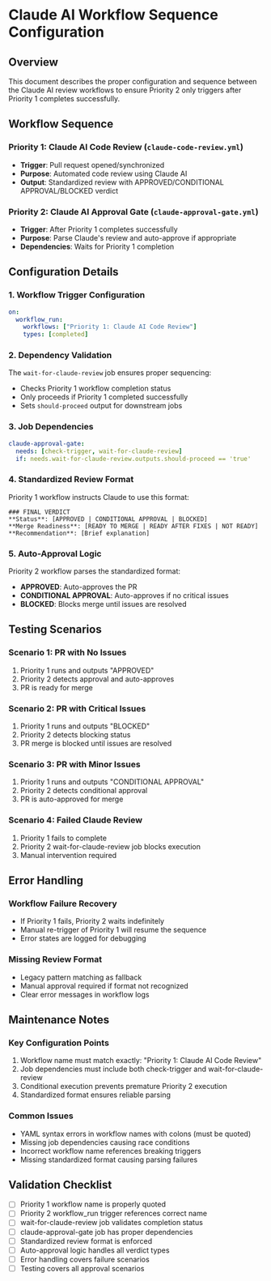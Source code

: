 # Claude AI Workflow Sequence Configuration

## Overview
This document describes the proper configuration and sequence between the Claude AI review workflows to ensure Priority 2 only triggers after Priority 1 completes successfully.

## Workflow Sequence

### Priority 1: Claude AI Code Review (`claude-code-review.yml`)
- **Trigger**: Pull request opened/synchronized
- **Purpose**: Automated code review using Claude AI
- **Output**: Standardized review with APPROVED/CONDITIONAL APPROVAL/BLOCKED verdict

### Priority 2: Claude AI Approval Gate (`claude-approval-gate.yml`)
- **Trigger**: After Priority 1 completes successfully
- **Purpose**: Parse Claude's review and auto-approve if appropriate
- **Dependencies**: Waits for Priority 1 completion

## Configuration Details

### 1. Workflow Trigger Configuration
```yaml
on:
  workflow_run:
    workflows: ["Priority 1: Claude AI Code Review"]
    types: [completed]
```

### 2. Dependency Validation
The `wait-for-claude-review` job ensures proper sequencing:
- Checks Priority 1 workflow completion status
- Only proceeds if Priority 1 completed successfully
- Sets `should-proceed` output for downstream jobs

### 3. Job Dependencies
```yaml
claude-approval-gate:
  needs: [check-trigger, wait-for-claude-review]
  if: needs.wait-for-claude-review.outputs.should-proceed == 'true'
```

### 4. Standardized Review Format
Priority 1 workflow instructs Claude to use this format:
```
### FINAL VERDICT
**Status**: [APPROVED | CONDITIONAL APPROVAL | BLOCKED]
**Merge Readiness**: [READY TO MERGE | READY AFTER FIXES | NOT READY]
**Recommendation**: [Brief explanation]
```

### 5. Auto-Approval Logic
Priority 2 workflow parses the standardized format:
- **APPROVED**: Auto-approves the PR
- **CONDITIONAL APPROVAL**: Auto-approves if no critical issues
- **BLOCKED**: Blocks merge until issues are resolved

## Testing Scenarios

### Scenario 1: PR with No Issues
1. Priority 1 runs and outputs "APPROVED"
2. Priority 2 detects approval and auto-approves
3. PR is ready for merge

### Scenario 2: PR with Critical Issues
1. Priority 1 runs and outputs "BLOCKED"
2. Priority 2 detects blocking status
3. PR merge is blocked until issues are resolved

### Scenario 3: PR with Minor Issues
1. Priority 1 runs and outputs "CONDITIONAL APPROVAL"
2. Priority 2 detects conditional approval
3. PR is auto-approved for merge

### Scenario 4: Failed Claude Review
1. Priority 1 fails to complete
2. Priority 2 wait-for-claude-review job blocks execution
3. Manual intervention required

## Error Handling

### Workflow Failure Recovery
- If Priority 1 fails, Priority 2 waits indefinitely
- Manual re-trigger of Priority 1 will resume the sequence
- Error states are logged for debugging

### Missing Review Format
- Legacy pattern matching as fallback
- Manual approval required if format not recognized
- Clear error messages in workflow logs

## Maintenance Notes

### Key Configuration Points
1. Workflow name must match exactly: "Priority 1: Claude AI Code Review"
2. Job dependencies must include both check-trigger and wait-for-claude-review
3. Conditional execution prevents premature Priority 2 execution
4. Standardized format ensures reliable parsing

### Common Issues
- YAML syntax errors in workflow names with colons (must be quoted)
- Missing job dependencies causing race conditions
- Incorrect workflow name references breaking triggers
- Missing standardized format causing parsing failures

## Validation Checklist

- [ ] Priority 1 workflow name is properly quoted
- [ ] Priority 2 workflow_run trigger references correct name
- [ ] wait-for-claude-review job validates completion status
- [ ] claude-approval-gate job has proper dependencies
- [ ] Standardized review format is enforced
- [ ] Auto-approval logic handles all verdict types
- [ ] Error handling covers failure scenarios
- [ ] Testing covers all approval scenarios
